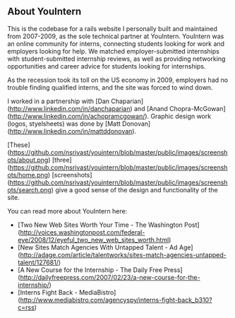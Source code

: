 ## About YouIntern ##

This is the codebase for a rails website I personally built and maintained from 2007-2009, as the sole 
technical partner at YouIntern. YouIntern was an online community for interns, connecting students looking
for work and employers looking for help. We matched employer-submitted internships with student-submitted 
internship reviews, as well as providing networking opportunities and career advice for students looking 
for internships.

As the recession took its toll on the US economy in 2009, employers had no trouble finding qualified 
interns, and the site was forced to wind down. 

I worked in a partnership with [Dan Chaparian] (http://www.linkedin.com/in/danchaparian) and [Anand 
Chopra-McGowan] (http://www.linkedin.com/in/achopramcgowan/). Graphic design work (logos, styelsheets)
was done by [Matt Donovan] (http://www.linkedin.com/in/mattddonovan).

[These] (https://github.com/nsrivast/youintern/blob/master/public/images/screenshots/about.png) 
[three] (https://github.com/nsrivast/youintern/blob/master/public/images/screenshots/home.png)
[screenshots] (https://github.com/nsrivast/youintern/blob/master/public/images/screenshots/search.png)
give a good sense of the design and functionality of the site.

You can read more about YouIntern here:
* [Two New Web Sites Worth Your Time - The Washington Post] (http://voices.washingtonpost.com/federal-eye/2008/12/eyeful_two_new_web_sites_worth.html)
* [New Sites Match Agencies With Untapped Talent - Ad Age] (http://adage.com/article/talentworks/sites-match-agencies-untapped-talent/127681/)
* [A New Course for the Internship - The Daily Free Press] (http://dailyfreepress.com/2007/02/23/a-new-course-for-the-internship/)
* [Interns Fight Back - MediaBistro] (http://www.mediabistro.com/agencyspy/interns-fight-back_b310?c=rss)

